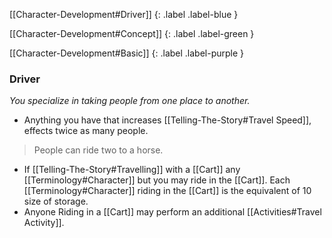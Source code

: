 
[[Character-Development#Driver]]
{: .label .label-blue }

[[Character-Development#Concept]]
{: .label .label-green }

[[Character-Development#Basic]]
{: .label .label-purple }
### Driver
*You specialize in taking people from one place to another.*
* Anything you have that increases [[Telling-The-Story#Travel Speed]], effects twice as many people.
> People can ride two to a horse.
* If [[Telling-The-Story#Travelling]] with a [[Cart]] any [[Terminology#Character]] but you may ride in the [[Cart]]. Each [[Terminology#Character]] riding in the [[Cart]] is the equivalent of 10 size of storage.
* Anyone Riding in a [[Cart]] may perform an additional [[Activities#Travel Activity]].
